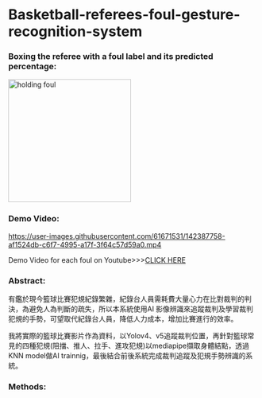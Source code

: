 # Basketball-referees-foul-gesture-recognition-system

### Boxing the referee with a foul label and its predicted percentage:

<img width="247" alt="holding foul" src="https://user-images.githubusercontent.com/61671531/142389043-f67e4d7b-b0fe-4b87-b5f6-f4308ea43e0b.png">

### Demo Video:

https://user-images.githubusercontent.com/61671531/142387758-af1524db-c6f7-4995-a17f-3f64c57d59a0.mp4

Demo Video for each foul on Youtube>>>[CLICK HERE](https://www.youtube.com/playlist?list=PLsQ9Nh7BGa-iEB3qGLAQrYaBvTKtaPmK-)

### Abstract:
有鑑於現今籃球比賽犯規紀錄繁雜，紀錄台人員需耗費大量心力在比對裁判的判決，為避免人為判斷的疏失，所以本系統使用AI 影像辨識來追蹤裁判及學習裁判犯規的手勢，可望取代紀錄台人員，降低人力成本，增加比賽進行的效率。
 
我將實際的籃球比賽影片作為資料，以Yolov4、v5追蹤裁判位置，再針對籃球常見的四種犯規(阻擋、推人、拉手、進攻犯規)以mediapipe擷取身體結點，透過KNN model做AI trainnig，最後結合前後系統完成裁判追蹤及犯規手勢辨識的系統。


### Methods:
